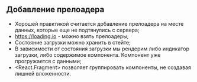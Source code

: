 ## Добавление прелоадера
- Хорошей правктикой считается добавление прелоадера на месте данных, которые еще не подтянулись с сервера;
- https://loading.io - можно взять прелоадеры;
- Состояние загрузки можно хранить в стейте;
- В зависимости от состояния загрузки мы рендерим либо индикатор загрузки, либо содержимое компонента. Компонент
уже прогружается с данными;
- <React.Fragment> позволяет группировать компоненты, не создавая лишней вложенности.